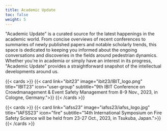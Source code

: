 ```yaml
---
title: Academic Update
toc: false
weight: 5
---
```


"Academic Update" is a curated source for the latest happenings in the academic world. From concise overviews of recent conferences to summaries of newly published papers and notable scholarly trends, this space is dedicated to keeping you informed about the ongoing conversations and discoveries in the fields around pedestrian dynamics. Whether you're in academia or simply have an interest in its progress, "Academic Update" provides a straightforward snapshot of the intellectual developments around us.

{{< cards >}}
  {{< card link="ibit23" image="ibit23/IBIT_logo.png" title="IBIT23" icon="user-group" subtitle="9th IBIT Conference on Crowdmanagement & Event Safety Management from 8-9 Nov., 2023, in Cologne, Germany.">}}
{{< /cards >}}

{{< cards >}}
  {{< card link="iafss23" image="iafss23/iafss_logo.jpg" title="IAFSS23" icon="fire" subtitle="14th International Symposium on Fire Safety Science will be held from 23-27 Oct., 2023, in Tsukuba, Japan.">}}
{{< /cards >}}
